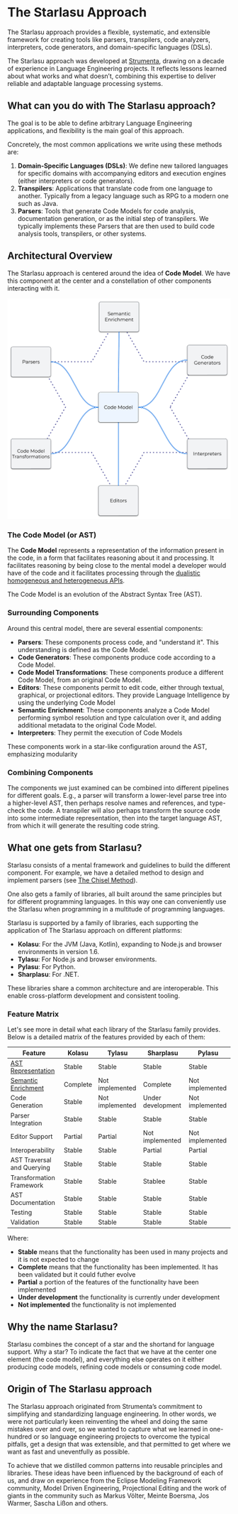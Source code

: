
# The Starlasu Approach

The Starlasu approach provides a flexible, systematic, and extensible framework for creating tools like parsers, 
transpilers, code analyzers, interpreters, code generators, and domain-specific languages (DSLs). 

The Starlasu approach was developed at [Strumenta](https://strumenta.com), drawing on a decade of experience in Language 
Engineering projects. 
It reflects lessons learned about what works and what doesn’t, 
combining this expertise to deliver reliable and adaptable language processing systems.

## What can you do with The Starlasu approach?

The goal is to be able to define arbitrary Language Engineering applications, and flexibility is the main goal
of this approach.

Concretely, the most common applications we write using these methods are:
1. **Domain-Specific Languages (DSLs)**: We define new tailored languages for specific domains with accompanying editors and execution engines (either interpreters or code generators).
2. **Transpilers**: Applications that translate code from one language to another. Typically from a legacy language such as RPG to a modern one such as Java.
3. **Parsers**: Tools that generate Code Models for code analysis, documentation generation, or as the initial step of 
transpilers. We typically implements these Parsers that are then used to build code analysis tools, transpilers, or other systems. 

## Architectural Overview

The Starlasu approach is centered around the idea of **Code Model**. 
We have this component at the center and a constellation of other components interacting with it.

![Overview of the Starlasu Approach](../images/StarlasuOverview.png)

### The Code Model (or AST)
The **Code Model** represents a representation of the information present in the code, in a form that facilitates
reasoning about it and processing. It facilitates reasoning by being close to the mental model a developer would 
have of the code and it facilitates processing through the [dualistic homogeneous and heterogeneous APIs](DualCodeModelAPIs.md).

The Code Model is an evolution of the Abstract Syntax Tree (AST).

### Surrounding Components
Around this central model, there are several essential components:
- **Parsers**: These components process code, and "understand it". This understanding is defined as the Code Model.
- **Code Generators**: These components produce code according to a Code Model.
- **Code Model Transformations**: These components produce a different Code Model, from an original Code Model.
- **Editors**: These components permit to edit code, either through textual, graphical, or projectional editors. 
They provide Language Intelligence by using the underlying Code Model
- **Semantic Enrichment**: These components analyze a Code Model performing symbol resolution and type calculation over it,
 and adding additional metadata to the original Code Model. 
- **Interpreters**: They permit the execution of Code Models

These components work in a star-like configuration around the AST, emphasizing modularity

### Combining Components

The components we just examined can be combined into different pipelines for different goals. 
E.g., a parser will transform a lower-level parse tree into a higher-level AST, then perhaps resolve names 
and references, and type-check the code. A transpiler will also perhaps transform the source code into some 
intermediate representation, then into the target language AST, from which it will generate the resulting 
code string.

## What one gets from Starlasu?

Starlasu consists of a mental framework and guidelines to build the different component. For example, we have a detailed
method to design and implement parsers (see [The Chisel Method](ChiselMethod.md)).

One also gets a family of libraries, all built around the same principles but for different programming languages. In this
way one can conveniently use the Starlasu when programming in a multitude of programming languages.

Starlasu is supported by a family of libraries, each supporting the application of The Starlasu approach on 
different platforms:
- **Kolasu**: For the JVM (Java, Kotlin), expanding to Node.js and browser environments in version 1.6.
- **Tylasu**: For Node.js and browser environments.
- **Pylasu**: For Python.
- **Sharplasu**: For .NET.

These libraries share a common architecture and are interoperable. This enable cross-platform development and 
consistent tooling.

### Feature Matrix

Let's see more in detail what each library of the Starlasu family provides.
Below is a detailed matrix of the features provided by each of them:

| Feature                                      | Kolasu   | Tylasu          | Sharplasu         | Pylasu          |
|----------------------------------------------|----------|-----------------|-------------------|-----------------|
| [AST Representation](ASTRepresentation.md)   | Stable   | Stable          | Stable            | Stable          |
| [Semantic Enrichment](SemanticEnrichment.md) | Complete | Not implemented | Complete          | Not implemented |
| Code Generation                              | Stable   | Not implemented | Under development | Not implemented |
| Parser Integration                           | Stable   | Stable          | Stable            | Stable          |
| Editor Support                               | Partial  | Partial         | Not implemented   | Not implemented |
| Interoperability                             | Stable   | Stable          | Partial           | Partial         |
| AST Traversal and Querying                   | Stable   | Stable          | Stable            | Stable          |
| Transformation Framework                     | Stable   | Stable          | Stablee           | Stable          |
| AST Documentation                            | Stable   | Stable          | Stable            | Stable          |
| Testing                                      | Stable   | Stable          | Stable            | Stable          |     
| Validation                                   | Stable   | Stable          | Stable            | Stable          |

Where:
* **Stable** means that the functionality has been used in many projects and it is not expected to change
* **Complete** means that the functionality has been implemented. It has been validated but it could futher evolve
* **Partial** a portion of the features of the functionality have been implemented
* **Under development** the functionality is currently under development
* **Not implemented** the functionality is not implemented

## Why the name Starlasu?

Starlasu combines the concept of a star and the shortand for language support. Why a star? To indicate the fact that we 
have at the center one element (the code model), and everything else operates on it either producing code models, 
refining code models or consuming code model.


## Origin of The Starlasu approach
The Starlasu approach originated from Strumenta’s commitment to simplifying and standardizing language engineering.
In other words, we were not particularly keen reinventing the wheel and doing the same mistakes over and over, so we 
wanted to capture what we learned in one-hundred or so language engineering projects to overcome the typical pitfalls,
get a design that was extensible, and that permitted to get where we want as fast and uneventfully as possible.

To achieve that we distilled common patterns into reusable principles and libraries. These ideas have been influenced 
by the background of each of us, and draw on experience from the Eclipse Modeling Framework community, 
Model Driven Engineering, Projectional Editing and the work of giants in the community such as Markus Völter, Meinte Boersma,
Jos Warmer, Sascha Lißon and others.
